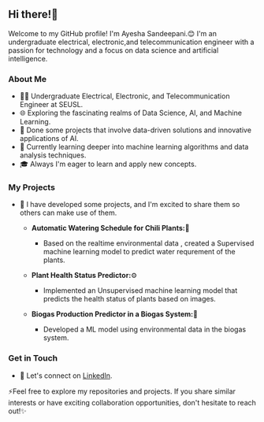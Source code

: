 ## Hi there!👋 

Welcome to my GitHub profile! I'm Ayesha Sandeepani.😊
I'm an undergraduate electrical, electronic,and telecommunication engineer with a passion for technology and a focus on data science and artificial intelligence.

### About Me

- 👨‍💻 Undergraduate Electrical, Electronic, and Telecommunication Engineer at SEUSL.
- 🌐 Exploring the fascinating realms of Data Science, AI, and Machine Learning.
- 💞️ Done some projects that involve data-driven solutions and innovative applications of AI.
- 👀 Currently learning deeper into machine learning algorithms and data analysis techniques.
- 🎓 Always I'm eager to learn and apply new concepts.

### My Projects

- 🚀 I have developed some projects, and I'm excited to share them so others can make use of them.
     * **Automatic Watering Schedule for Chili Plants:**🌿
       - Based on the realtime environmental data , created a Supervised machine learning model to predict water requrement of the plants.

     * **Plant Health Status Predictor:**⚙️
       - Implemented an Unsupervised machine learning model that predicts the health status of plants based on images.

     * **Biogas Production Predictor in a Biogas System:**🚂
       - Developed a ML model using environmental data in the biogas system.

### Get in Touch

- 💬 Let's connect on [LinkedIn](www.linkedin.com/in/ayesha-sandeepani-49558726a).

⚡️Feel free to explore my repositories and projects. If you share similar interests or have exciting collaboration opportunities, don't hesitate to reach out!✨

<!---
AS619/AS619 is a ✨ special ✨ repository because its `README.md` (this file) appears on your GitHub profile.
You can click the Preview link to take a look at your changes.
--->
